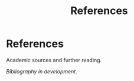 ﻿---
layout: default
title: References
permalink: /references/
---

# References

Academic sources and further reading.

*Bibliography in development.*